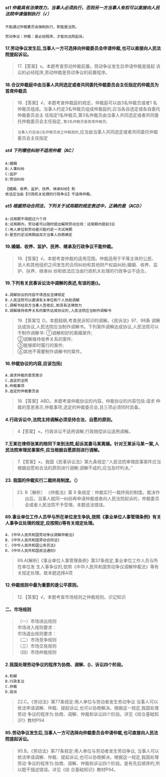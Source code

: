 ##### st1 仲裁具有法律效力，当事人必须执行，否则另一方当事人有权可以直接向人民法院申请强制执行（√）
    不能通过仲裁委员会强制执行，职能是法院。
    
    劳动争议：仲裁：是必经程序，才能向法院起诉。

#### 17.劳动争议发生后,当事人一方可选择向仲裁委员会申请仲裁,也可以直接向人民法院提起诉讼。
>   17.【答案】x。本题考查劳动仲裁前置。劳动争议发生后申请仲裁是提起
    诉讼的必经程序,劳动仲裁是劳动争议的前置程序。   

#### 18.合议仲裁庭中由当事人共同选定或者共同委托仲裁委员会主任指定的仲裁员为首席仲裁员
>   18.【答案】√。本题考查仲裁庭的规定。仲裁庭可以由3名仲裁员或者1
    名仲裁员组成。当事人约定3名仲裁员组成仲裁庭的,应当各自选定或各自委托仲裁委员会主
    任指定1名仲裁员,第3名仲裁员由当事人共同选定或者共同委托仲裁委员会主任指定,
    `第3名仲裁员是首席仲裁员`;
    
>   `当事人约定由1名仲裁员成立仲裁庭的`,应当由当事人共同选定或者共同委托仲裁委员会主任指定

##### st4 下列哪些纠纷不适用仲裁（AC）
    A:婚姻
    B:人事纠纷
    C:监护
    D:劳动纠纷
    
    【婚姻、收养、监护、扶养、继承纠纷】和
    依法应当由【行政机关处理的行政争议】不适用仲裁。

##### st5 根据劳动合同法，下列关于试用期的规定表述中，正确的是（ACD）
    A:试用期不得超过六个月
    B:试用期内，劳动者可以随时提出解除劳动合同：试用期内提前3日
    C:用人单位和劳动者只能约定一次试用期
    D:是否约定试用期由双方当事人协商确定

#### 19.婚姻、收养、监护、抚养、继承及行政争议不能仲裁。
>   19.【答案】√。本题考查仲裁的适用范围。仲裁适用于平等主体的公民、
    法人和其他组织之间发生的合同纠纷和其他财产权益纠纷;婚姻、收养、监护、扶养、继承纠
    纷和依法应当由行政机关处理的行政争议不适合。

#### 19.下列有关民事诉讼法中调解的表述,有误的是()。
    A.调解协议的内容不得违反法律规定
    B.人民法院可以邀请有关单位和个人协助调解
    C.调解书经双方当事人签收后,即具有法律效力
    D.调解维持收养关系的案件达成协议的,人民法院应当制作调解书
>   19.【答案1】D。本题超纲,考查民诉知识的调解。《民诉法》97、98条
    调解达成协议,人民法院应当制作调解书。下列案件调解达成协议,人民法院可以不制作调解书:
    ①调解和好的离婚案件;     
    ②调解维持收养关系的案件;     
    ③能够即时履行的案件;     
    ④其他不需要制作调解书的案件。    

#### 16.仲裁协议的内容,应该包括(
    A.请求仲裁的意思表示
    C.选定的法院
    B.仲裁事项
    D.选定的仲裁委员会
>   16.【答案】ABD。本题考查仲裁协议的内容。仲裁协议的内容包括:请求
    仲裁的意思表示,仲裁事项,选定的仲裁委员会,且三项必须同时具备。

#### 4.行政诉讼中,法院主持调解必须坚持合法、自愿的原则。
>   4【答案】×。行政诉讼不适用调解,行政赔偿诉讼适用调解。

#### 7.王某在律师张某的陪同下来到法院,起诉其妻马某离婚。针对王某诉马某一案,人民法院审理民事案件,应当根据自愿原则进行调解。
>   7.【答案】×。我国《民事诉讼法》第九条规定:“人民法院审理民事案件应当根据自愿和合法的原则进行调解;调解不成的,应当及时判决。”

#### 23. 我国的仲裁实行二裁终局制度。（）
>   23. B［解析］ 《仲裁法》第 9 条规定：仲裁实行一裁终局的制度。裁决作
    出后，当事人就同一纠纷再申请仲裁或者向人民法院起诉的，仲裁委员会或者人民法院不予受理。本题说法错误。

#### 69.事业单位工作人员甲与所在单位发生争执,按照《事业单位人事管理条例》有关人事争议处理的规定,应按照()等有关规定处理。
    A.《中华人民共和国劳动争议调解仲裁法》
    B.《中华人民共和国劳动合同法》
    C.《中华人民共和国公务员法》
    D.《中华人民共和国民法通则》
>   69.A[解析]《事业单位人事管理条例》第37条规定,事业单位工作人员与所在单位发
    生人事争议的,依照《中华人民共和国劳动争议调解仲裁法》等有关规定处理。故本题选择A项
        
#### 12.仲裁规则中最为重要的是公平原则。
>   12.【答案】√。本题考查市场规则之仲裁规则。识记知识

#### 二、市场规则
>   （一）市场进出规则     
        市场进入规则要求：     
        市场退出规则要求：     
    （二）市场竞争规则     
    （三）市场交易规则     
    （四）市场仲裁规则     

#### 2.我国处理劳动争议的程序为协商、调解、()、诉讼四个阶段。
    A.和解
    B.行政复议
    C.仲裁
    D.投诉
>   22.C。《劳动法》第77条规定:用人单位与劳动者发生劳动争议
    当事人可以依法申请调解、仲裁、提起诉讼,也可以协商解决。根据这一规定,我国处理劳动
    争议的程序为:协商、调解、仲裁和诉讼四个阶段。详见《综合基础知识!》教材P94

#### 95.劳动争议发生后,当事人一方可选择向仲裁委员会申请仲裁,也可直接向人民法院提起诉讼。
>   95.B。《劳动法》第77条规定:用人单位与劳动者发生劳动争议,
    当事人可以依法申请调解、仲裁、提起诉讼,也可以协商解决。根据这一规定,我国处理劳动
    争议的程序为:协商、调解、仲裁和诉讼四个阶段。是有先后顺序的,所以题干描述错误。详见《综
    合基础知识》教材P94。





































































 
   
   
   
   
   
   
